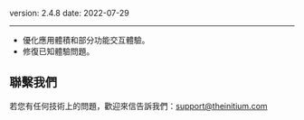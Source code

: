 version: 2.4.8
date: 2022-07-29

---

- 優化應用體積和部分功能交互體驗。
- 修復已知體驗問題。

## 聯繫我們

若您有任何技術上的問題，歡迎來信告訴我們：[support@theinitium.com](mailto:support@theinitium.com)